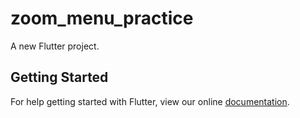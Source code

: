 # zoom_menu_practice

A new Flutter project.

## Getting Started

For help getting started with Flutter, view our online
[documentation](https://flutter.io/).
